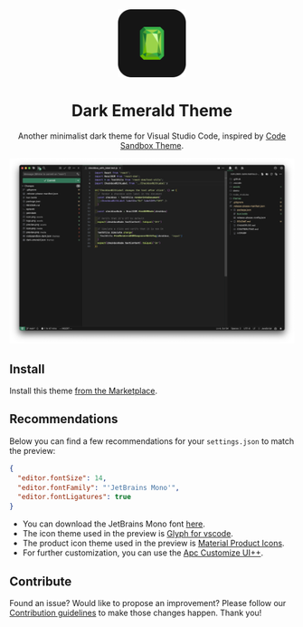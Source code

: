 <div align="center"><img src="./assets/logo.png" width="120" alt="CodeSandbox Theme Logo" />
  <h1 align="center">Dark Emerald Theme</h1>
  <p align="center">Another minimalist dark theme for Visual Studio Code, inspired by <a href="https://marketplace.visualstudio.com/items?itemName=CodeSandbox-io.codesandbox-projects-theme">Code Sandbox Theme</a>.</p>
</div>

<img src="./assets/preview.png" alt="Theme preview in Visual Studio Code" />

## Install

Install this theme [from the Marketplace](https://marketplace.visualstudio.com/items?itemName=wilfriedago.dark-emerald-theme).

## Recommendations

Below you can find a few recommendations for your `settings.json` to match the preview:

```json
{
  "editor.fontSize": 14,
  "editor.fontFamily": "'JetBrains Mono'",
  "editor.fontLigatures": true
}
```

- You can download the JetBrains Mono font [here](https://www.jetbrains.com/lp/mono/).
- The icon theme used in the preview is [Glyph for vscode](https://marketplace.visualstudio.com/items?itemName=lewxdev.vscode-glyph).
- The product icon theme used in the preview is [Material Product Icons](https://marketplace.visualstudio.com/items?itemName=PKief.material-product-icons).
- For further customization, you can use the [Apc Customize UI++](https://marketplace.visualstudio.com/items?itemName=drcika.apc-extension).

## Contribute

Found an issue? Would like to propose an improvement? Please follow our [Contribution guidelines](CONTRIBUTING.md) to make those changes happen. Thank you!
